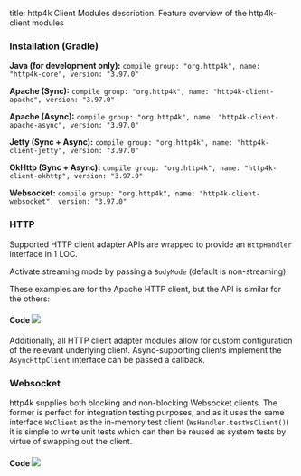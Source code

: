title: http4k Client Modules
description: Feature overview of the http4k-client modules

### Installation (Gradle)
**Java (for development only):** ```compile group: "org.http4k", name: "http4k-core", version: "3.97.0"```

**Apache (Sync):** ```compile group: "org.http4k", name: "http4k-client-apache", version: "3.97.0"```

**Apache (Async):** ```compile group: "org.http4k", name: "http4k-client-apache-async", version: "3.97.0"```

**Jetty (Sync + Async):** ```compile group: "org.http4k", name: "http4k-client-jetty", version: "3.97.0"```

**OkHttp (Sync + Async):** ```compile group: "org.http4k", name: "http4k-client-okhttp", version: "3.97.0"```

**Websocket:** ```compile group: "org.http4k", name: "http4k-client-websocket", version: "3.97.0"```

### HTTP
Supported HTTP client adapter APIs are wrapped to provide an `HttpHandler` interface in 1 LOC.

Activate streaming mode by passing a `BodyMode` (default is non-streaming).

These examples are for the Apache HTTP client, but the API is similar for the others:

#### Code [<img class="octocat" src="/img/octocat-32.png"/>](https://github.com/http4k/http4k/blob/master/src/docs/guide/modules/clients/example_http.kt)
<script src="https://gist-it.appspot.com/https://github.com/http4k/http4k/blob/master/src/docs/guide/modules/clients/example_http.kt"></script>

Additionally, all HTTP client adapter modules allow for custom configuration of the relevant underlying client. Async-supporting clients implement the `AsyncHttpClient` interface can be passed a callback.

### Websocket
http4k supplies both blocking and non-blocking Websocket clients. The former is perfect for integration testing purposes, and as it uses the same interface `WsClient` as the in-memory test client (`WsHandler.testWsClient()`) it is simple to write unit tests which can then be reused as system tests by virtue of swapping out the client.

#### Code [<img class="octocat" src="/img/octocat-32.png"/>](https://github.com/http4k/http4k/blob/master/src/docs/guide/modules/clients/example_websocket.kt)
<script src="https://gist-it.appspot.com/https://github.com/http4k/http4k/blob/master/src/docs/guide/modules/clients/example_websocket.kt"></script>
